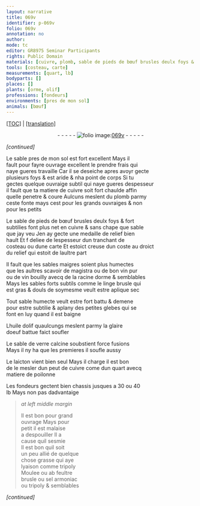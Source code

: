 ```yaml
---
layout: narrative
title: 069v
identifier: p-069v
folio: 069v
annotation: no
author:
mode: tc
editor: GR8975 Seminar Participants
rights: Public Domain
materials: [cuivre, plomb, sable de pieds de bœuf brusles deulx foys & fort subtilies, sables maigres, magistra, vin pur, vin bouilly avecq de la racine dorme, sables forts subtils, linge brusle, huile dolif, glaire doeuf battue, sable de verre calcine, laicton, matiere de poilonne, tripoly Moulee, feultre brusle, sel armoniac, tripoly]
tools: [costeau, carte]
measurements: [quart, lb]
bodyparts: []
places: []
plants: [orme, olif]
professions: [fondeurs]
environments: [pres de mon sol]
animals: [bœuf]
---
```


<p><a href="{{ site.baseurl }}/diplomatic/">[TOC]</a> | <a href="{{ site.baseurl }}/texts/p-069v_tl/" target="_blank">[translation]</a></p><div class="folio" align="center">- - - - - <a href="http://gallica.bnf.fr/ark:/12148/btv1b10500001g/f144.image" target="_blank"><img src="https://cu-mkp.github.io/2017-workshop-edition/assets/photo-icon.png" alt="folio image: " style="display:inline-block; margin-bottom:-3px;"/>069v</a> - - - - - </div>  
 
*[continued]*
  
Le sable <span class="env">pres de mon sol</span> est fort excellent Mays il<br/> fault pour fayre ouvrage excellent le prendre frais qui<br/> naye gueres travaille Car il se deseiche apres avoyr gecte<br/> plusieurs foys & est aride & nha point de corps Si tu<br/> gectes quelque ouvraige subtil qui naye gueres despesseur<br/> il fault que ta matiere de <span class="m">cuivre</span> soit fort chaulde affin<br/> quelle penetre & coure Aulcuns meslent du <span class="m">plomb</span> parmy<br/> ceste fonte mays cest pour les grands ouvraiges & non<br/> pour les petits 
 
Le <span class="m">sable de pieds de <span class="al">bœuf</span> brusles deulx foys & fort<br/> subtilies</span> font plus net en <span class="m">cuivre</span> & sans chape que sable<br/> que jay veu Jen ay gecte une medaille de relief bien<br/> hault Et <span class="del">f</span> deliee de lespesseur dun tranchant de<br/> <span class="tl">costeau</span> ou dune <span class="tl">carte</span> Et estoict creuse dun coste au droict<br/> du relief qui estoit de laultre part 
 
Il fault que les <span class="m">sables maigres</span> soient plus humectes<br/> que les aultres scavoir de <span class="m">magistra</span> ou de bon <span class="m">vin pur</span><br/> ou de <span class="m">vin bouilly avecq de la racine d<span class="pa">orme</span></span> & semblables<br/> Mays les <span class="m">sables forts subtils</span> comme le <span class="m">linge brusle</span> qui<br/> est gras & douls de soymesme veult estre aplique sec
 
Tout sable humecte veult estre fort battu & demene<br/> pour estre subtilie & aplany des petites glebes qui se<br/> font en luy quand il est baigne 
 
L<span class="m">huile d<span class="pa">olif</span></span> quaulcungs meslent parmy la <span class="m">glaire<br/> doeuf battue</span> faict soufler
 
Le <span class="m">sable de verre calcine</span> soubstient force fusions<br/> Mays il ny ha que les premieres il soufle aussy
 
Le <span class="m">laicton</span> vient bien seul Mays il charge il est bon<br/> de le mesler dun peut de <span class="m">cuivre</span> come dun <span class="ms">quart</span> avecq<br/> <span class="m">matiere de poilonne</span>
 
Les <span class="pro">fondeurs</span> gectent bien chassis jusques a 30 ou 40<br/> <span class="ms">lb</span> Mays non pas dadvantaige 
 
> *at left middle margin*
> 
> 
>   Il est bon pour grand<br/> ouvrage Mays pour<br/> petit il est malaise<br/> a despouiller <span class="del">Il</span> a<br/> cause quil sesmie<br/> Il est bon quil soit<br/> un peu allié de quelque<br/> chose grasse qui aye<br/> lyaison comme <span class="m">tripoly<br/> Moulee</span> ou <span class="del">ab</span> <span class="m">feultre<br/> brusle</span> ou <span class="m">sel armoniac</span><br/> ou <span class="m">tripoly</span> & semblables
 
*[continued]*
 
